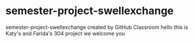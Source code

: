 # semester-project-swellexchange
semester-project-swellexchange created by GitHub Classroom
hello
this is Katy's and Farida's 304 project
we welcome you
